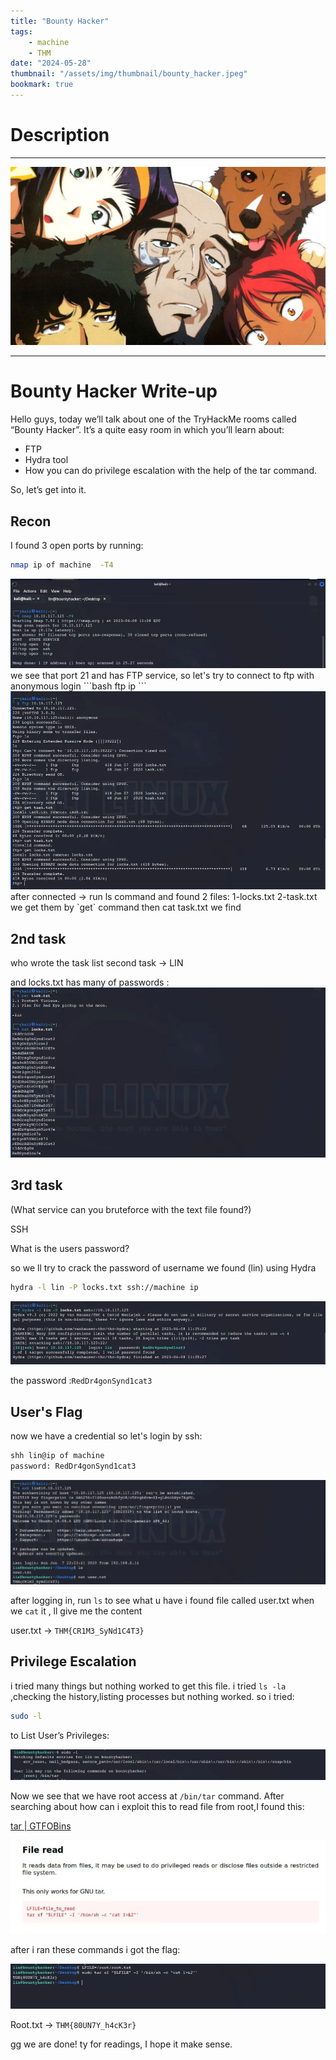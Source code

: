 ```yaml
---
title: "Bounty Hacker"
tags:
    - machine
    - THM
date: "2024-05-28"
thumbnail: "/assets/img/thumbnail/bounty_hacker.jpeg"
bookmark: true
---
```


# Description
---

<img src="/assets/img/thumbnail/bounty_hacker.jpeg" alt="Bounty Hacker">

---

# Bounty Hacker Write-up

Hello guys, today we’ll talk about one of the TryHackMe rooms called “Bounty Hacker”. It’s a quite easy room in which you’ll learn about:

- FTP
- Hydra tool
- How you can do privilege escalation with the help of the tar command.

So, let’s get into it.

## Recon

I found 3 open ports by running:

```bash
nmap ip of machine  -T4
```
<img src="/assets/img/machines/bounty_hacker/nmap.jpg" alt="Bounty Hacker">
we see that port 21  and has FTP service, so let's try to connect to ftp with anonymous login
```bash
ftp ip
```
<img src="/assets/img/machines/bounty_hacker/ftp.jpg" alt="Bounty Hacker">
after connected -> run ls command and  found 2 files:
1-locks.txt
2-task.txt
we get them by `get` command then cat task.txt we find

## 2nd task

who wrote the task list
second task → LIN

and locks.txt has many of passwords :
<img src="/assets/img/machines/bounty_hacker/pass.jpg" alt="Bounty Hacker">

## 3rd task 
(What service can you bruteforce with the text file found?)

SSH

What is the users password?

so we ll try to crack the password of username we found (lin) using Hydra
```bash
hydra -l lin -P locks.txt ssh://machine ip 
```
<img src="/assets/img/machines/bounty_hacker/hydra.jpg" alt="Bounty Hacker">

the password :`RedDr4gonSynd1cat3`

## User's Flag

now we have a credential so let's login by ssh:
```bash
shh lin@ip of machine
password: RedDr4gonSynd1cat3
```
<img src="/assets/img/machines/bounty_hacker/user.jpg" alt="Bounty Hacker">

after logging in, run `ls` to see what u have
i found file called user.txt when we `cat` it , ll give me the content

user.txt → `THM{CR1M3_SyNd1C4T3}`

## Privilege Escalation

i tried many things but nothing worked to get this file.
i tried `ls -la` ,checking the history,listing processes but nothing worked. so i tried:
```bash
sudo -l
```
to List User’s Privileges:

<img src="/assets/img/machines/bounty_hacker/sudo.jpg" alt="Bounty Hacker">

Now we see that we have root access at `/bin/tar` command.
 After searching about how can i exploit this to read file from root,I found this:

[tar | GTFOBins](https://gtfobins.github.io/gtfobins/tar/)


<img src="/assets/img/machines/bounty_hacker/gtf.jpg" alt="Bounty Hacker">

after i ran these commands i got the flag:

<img src="/assets/img/machines/bounty_hacker/flag.jpg" alt="Bounty Hacker">

Root.txt → `THM{80UN7Y_h4cK3r}`

gg we are done! ty for readings, I hope it make sense.
